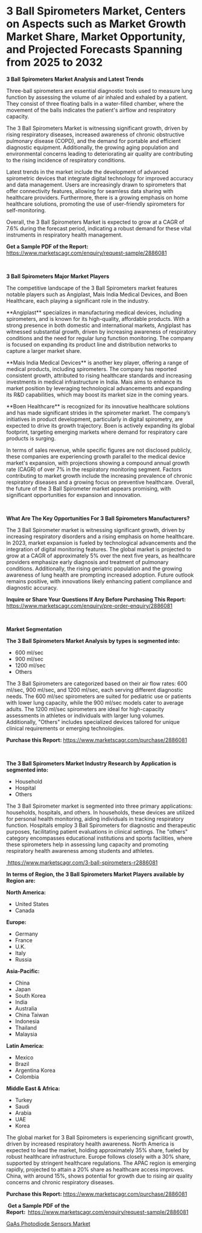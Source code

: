 <p><h1>3 Ball Spirometers Market, Centers on Aspects such as Market Growth Market Share, Market Opportunity, and Projected Forecasts Spanning from 2025 to 2032</h1></p><p><strong>3 Ball Spirometers Market Analysis and Latest Trends</strong></p>
<p><p>Three-ball spirometers are essential diagnostic tools used to measure lung function by assessing the volume of air inhaled and exhaled by a patient. They consist of three floating balls in a water-filled chamber, where the movement of the balls indicates the patient's airflow and respiratory capacity. </p><p>The 3 Ball Spirometers Market is witnessing significant growth, driven by rising respiratory diseases, increased awareness of chronic obstructive pulmonary disease (COPD), and the demand for portable and efficient diagnostic equipment. Additionally, the growing aging population and environmental concerns leading to deteriorating air quality are contributing to the rising incidence of respiratory conditions.</p><p>Latest trends in the market include the development of advanced spirometric devices that integrate digital technology for improved accuracy and data management. Users are increasingly drawn to spirometers that offer connectivity features, allowing for seamless data sharing with healthcare providers. Furthermore, there is a growing emphasis on home healthcare solutions, promoting the use of user-friendly spirometers for self-monitoring. </p><p>Overall, the 3 Ball Spirometers Market is expected to grow at a CAGR of 7.6% during the forecast period, indicating a robust demand for these vital instruments in respiratory health management.</p></p>
<p><strong>Get a Sample PDF of the Report:&nbsp;</strong> <a href="https://www.marketscagr.com/enquiry/request-sample/2886081?utm_campaign=3321&utm_medium=2&utm_source=Github&utm_content=ia&utm_term=13032025&utm_id=3-ball-spirometers">https://www.marketscagr.com/enquiry/request-sample/2886081</a></p>
<p>&nbsp;</p>
<p><strong>3 Ball Spirometers Major Market Players</strong></p>
<p><p>The competitive landscape of the 3 Ball Spirometers market features notable players such as Angiplast, Mais India Medical Devices, and Boen Healthcare, each playing a significant role in the industry.</p><p>**Angiplast** specializes in manufacturing medical devices, including spirometers, and is known for its high-quality, affordable products. With a strong presence in both domestic and international markets, Angiplast has witnessed substantial growth, driven by increasing awareness of respiratory conditions and the need for regular lung function monitoring. The company is focused on expanding its product line and distribution networks to capture a larger market share.</p><p>**Mais India Medical Devices** is another key player, offering a range of medical products, including spirometers. The company has reported consistent growth, attributed to rising healthcare standards and increasing investments in medical infrastructure in India. Mais aims to enhance its market position by leveraging technological advancements and expanding its R&D capabilities, which may boost its market size in the coming years.</p><p>**Boen Healthcare** is recognized for its innovative healthcare solutions and has made significant strides in the spirometer market. The company’s initiatives in product development, particularly in digital spirometry, are expected to drive its growth trajectory. Boen is actively expanding its global footprint, targeting emerging markets where demand for respiratory care products is surging.</p><p>In terms of sales revenue, while specific figures are not disclosed publicly, these companies are experiencing growth parallel to the medical device market's expansion, with projections showing a compound annual growth rate (CAGR) of over 7% in the respiratory monitoring segment. Factors contributing to market growth include the increasing prevalence of chronic respiratory diseases and a growing focus on preventive healthcare. Overall, the future of the 3 Ball Spirometer market appears promising, with significant opportunities for expansion and innovation.</p></p>
<p>&nbsp;</p>
<p><strong>What Are The Key Opportunities For 3 Ball Spirometers Manufacturers?</strong></p>
<p><p>The 3 Ball Spirometer market is witnessing significant growth, driven by increasing respiratory disorders and a rising emphasis on home healthcare. In 2023, market expansion is fueled by technological advancements and the integration of digital monitoring features. The global market is projected to grow at a CAGR of approximately 5% over the next five years, as healthcare providers emphasize early diagnosis and treatment of pulmonary conditions. Additionally, the rising geriatric population and the growing awareness of lung health are prompting increased adoption. Future outlook remains positive, with innovations likely enhancing patient compliance and diagnostic accuracy.</p></p>
<p><strong>Inquire or Share Your Questions If Any Before Purchasing This Report:</strong> <a href="https://www.marketscagr.com/enquiry/pre-order-enquiry/2886081?utm_campaign=3321&utm_medium=2&utm_source=Github&utm_content=ia&utm_term=13032025&utm_id=3-ball-spirometers">https://www.marketscagr.com/enquiry/pre-order-enquiry/2886081</a></p>
<p>&nbsp;</p>
<p><strong>Market Segmentation</strong></p>
<p><strong>The 3 Ball Spirometers Market Analysis by types is segmented into:</strong></p>
<p><ul><li>600 ml/sec</li><li>900 ml/sec</li><li>1200 ml/sec</li><li>Others</li></ul></p>
<p><p>The 3 Ball Spirometers are categorized based on their air flow rates: 600 ml/sec, 900 ml/sec, and 1200 ml/sec, each serving different diagnostic needs. The 600 ml/sec spirometers are suited for pediatric use or patients with lower lung capacity, while the 900 ml/sec models cater to average adults. The 1200 ml/sec spirometers are ideal for high-capacity assessments in athletes or individuals with larger lung volumes. Additionally, "Others" includes specialized devices tailored for unique clinical requirements or emerging technologies.</p></p>
<p><strong>Purchase this Report:&nbsp;</strong><a href="https://www.marketscagr.com/purchase/2886081?utm_campaign=3321&utm_medium=2&utm_source=Github&utm_content=ia&utm_term=13032025&utm_id=3-ball-spirometers">https://www.marketscagr.com/purchase/2886081</a></p>
<p>&nbsp;</p>
<p><strong>The 3 Ball Spirometers Market Industry Research by Application is segmented into:</strong></p>
<p><ul><li>Household</li><li>Hospital</li><li>Others</li></ul></p>
<p><p>The 3 Ball Spirometer market is segmented into three primary applications: households, hospitals, and others. In households, these devices are utilized for personal health monitoring, aiding individuals in tracking respiratory function. Hospitals employ 3 Ball Spirometers for diagnostic and therapeutic purposes, facilitating patient evaluations in clinical settings. The "others" category encompasses educational institutions and sports facilities, where these spirometers help in assessing lung capacity and promoting respiratory health awareness among students and athletes.</p></p>
<p><a href="https://www.marketscagr.com/3-ball-spirometers-r2886081?utm_campaign=3321&utm_medium=2&utm_source=Github&utm_content=ia&utm_term=13032025&utm_id=3-ball-spirometers">&nbsp;https://www.marketscagr.com/3-ball-spirometers-r2886081</a></p>
<p><strong>In terms of Region, the 3 Ball Spirometers Market Players available by Region are:</strong></p>
<p>
    <p> <strong> North America: </strong>
        <ul>
            <li>United States</li>
            <li>Canada</li>
        </ul>
        </p> 
    <p> <strong> Europe: </strong>
        <ul>
            <li>Germany</li>
            <li>France</li>
            <li>U.K.</li>
            <li>Italy</li>
            <li>Russia</li>
        </ul>
        </p> 
    <p> <strong> Asia-Pacific: </strong>
        <ul>
            <li>China</li>
            <li>Japan</li>
            <li>South Korea</li>
            <li>India</li>
            <li>Australia</li>
            <li>China Taiwan</li>
            <li>Indonesia</li>
            <li>Thailand</li>
            <li>Malaysia</li>
        </ul>
        </p> 
    <p> <strong> Latin America: </strong>
        <ul>
            <li>Mexico</li>
            <li>Brazil</li>
            <li>Argentina Korea</li>
            <li>Colombia</li>
        </ul>
        </p> 
    <p> <strong> Middle East & Africa: </strong>
        <ul>
            <li>Turkey</li>
            <li>Saudi</li>
            <li>Arabia</li>
            <li>UAE</li>
            <li>Korea</li>
        </ul>
    </p>
    </p>
<p><p>The global market for 3 Ball Spirometers is experiencing significant growth, driven by increased respiratory health awareness. North America is expected to lead the market, holding approximately 35% share, fueled by robust healthcare infrastructure. Europe follows closely with a 30% share, supported by stringent healthcare regulations. The APAC region is emerging rapidly, projected to attain a 20% share as healthcare access improves. China, with around 15%, shows potential for growth due to rising air quality concerns and chronic respiratory diseases.</p></p>
<p><strong>Purchase this Report: </strong><a href="https://www.marketscagr.com/purchase/2886081?utm_campaign=3321&utm_medium=2&utm_source=Github&utm_content=ia&utm_term=13032025&utm_id=3-ball-spirometers">https://www.marketscagr.com/purchase/2886081</a></p>
<p>&nbsp;<strong>Get a Sample PDF of the Report:&nbsp;&nbsp;</strong><a href="https://www.marketscagr.com/enquiry/request-sample/2886081?utm_campaign=3321&utm_medium=2&utm_source=Github&utm_content=ia&utm_term=13032025&utm_id=3-ball-spirometers">https://www.marketscagr.com/enquiry/request-sample/2886081</a></p>
<p><strong></strong></p>
<p><p><a href="https://github.com/lateshab69/Market-Research-Report-List-1/blob/main/gaas-photodiode-sensors-market.md?utm_campaign=3321&utm_medium=2&utm_source=Github&utm_content=ia&utm_term=13032025&utm_id=3-ball-spirometers">GaAs Photodiode Sensors Market</a></p></p>